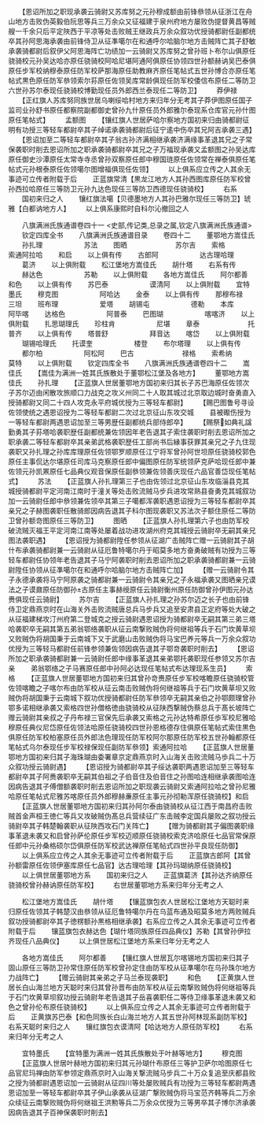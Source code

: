 <!-- { "loadSidebar": true } -->
　　【恩诏所加之职现承袭云骑尉又苏库努之元孙穆成额由前锋叅领从征浙江在舟山地方击败伪英毅伯阮思等兵三万余众又征福建于泉州府地方屡败伪提督黄昌等贼艘一千余只后平定陜西于平凉等处击败贼王继政兵万余众叙功优授骑都尉任副都统卒其孙阿思海承袭由前锋侍卫从征凖噶尔在和通呼尔哈脑尔地方击贼阵亡其子舒敏承袭骑都尉后叙伊父阿思海阵亡功绩加一云骑尉又苏库努之曾孙班卜布尔山俱原任骁骑校元孙吴达哈亦原任骁骑校阿哈尼堪阿通阿俱原任协领四世孙额赫讷吴巴泰俱原任步军校纳穆泰原任防军校萨那海原任助教麻齐原任笔帖式五世孙博合亦原任笔帖式黒色原任防军叅领索尔荪原任佐领吴库常龄俱现任防军校倭信布原任二等防卫六世孙苏尔泰现任骁骑校博勤现任员外郎西兰泰现任二等防卫】
　　莽伊禄
　　【正红旗人苏库努同族世居乌喇绥哈村地方来归年分无考其子莽伊图原任国子监司业孙舒书原任都察院副都御史曾孙九什原任员外郎雅尔泰现系仓库官元孙什图原任笔帖式】
　　孟额图
　　【镶红旗人世居萨哈尔察地方国初来归由骑都尉征明有功授三等轻车都尉卒其子绰诺承袭骑都尉后征宁逺中伤卒其兄阿吉承袭三遇】
　　【恩诏加至二等轻车都尉卒其子翁古孙济满相继承袭济满缘事革退其兄之子常保袭职时削去恩诏所加之职承袭骑都尉卒其兄之子万福现承袭又孟额图之孙吴达库原任御史沙潭原任太常寺寺丞曾孙双察原任郎中穆国琏原任佐领常在禅泰俱原任笔帖式元孙根泰原任佐领噶尔图增福俱现任佐领】
　　以上俱系应立传之人其余无事迹可立传者附载于后
　　正蓝旗常清【黒龙江地方人其孙西图库原任防军校曾孙西拉哈原任三等防卫元孙九达色现任三等防卫西德现任骁骑校】
　　右系
　　国初来归之人
　　镶红旗法噶【贝德墨地方人其孙巴雅尔现任三等防卫】琥雅【白都讷地方人】
　　以上俱系康熙时自科尔沁撤回之人












　　八旗满洲氏族通谱卷四十一
<史部,传记类,总录之属,钦定八旗满洲氏族通谱>
　　钦定四库全书
　　八旗满洲氏族通谱目录
　　卷四十二
　　董鄂地方嵩佳氏
　　孙扎理　　　　　　苏法
　　图晒　　　　　　　苏尔吉
　　索格　　　　　　　索通阿拉哈
　　和启
　　以上俱有传
　　古郎阿　　　　　　达古理哈理
　　葛济
　　以上俱附载
　　松江堡地方嵩佳氏
　　胡什塔
　　右系有传
　　赫达色　　　　　　苏勒
　　以上俱附载
　　各地方嵩佳氏
　　阿尔都善　　　　　和色
　　以上俱有传
　　苏巴泰　　　　　　谟清阿
　　以上俱附载
　　宜特墨氏
　　穆克图　　　　　　阿哈达
　　金泰
　　以上俱有传
　　那穆布禄　　　　　三坦
　　班布理　　　　　　爱塔
　　胡锡屯　　　　　　德勒
　　本库　　　　　　　阿毕喀
　　达格色　　　　　　阿普泰
　　巴图瑚　　　　　　喀喀济
　　以上俱附载
　　扎思瑚理氏
　　珍柱肯　　　　　　尼堪
　　章泰　　　　　　　托普齐
　　以上俱有传
　　塔普舒　　　　　　拜音达
　　喀岱
　　以上俱附载
　　瑚锡哈理氏
　　托谟奎　　　　　　楼登
　　布尔塔理
　　以上俱有传
　　都尔柏　　　　　　阿松阿
　　巴古　　　　　　　禄格
　　索希纳　　　　　　莫特
　　以上俱附载
　　钦定四库全书
　　八旗满洲氏族通谱卷四十二
　　嵩佳氏
　　【嵩佳为满洲一姓其氏族散处于董鄂松江堡及各地方】
　　董鄂地方嵩佳氏
　　孙扎理
　　【正蓝旗人世居董鄂地方国初来归其长子苏巴海原任佐领次子苏尔迈由闲散攻旅顺口力战克之攻义州同二十人取其城过北京取边城时奋勇直入授骑都尉又同二十四人攻克永平府城优授为三等轻车都尉】
　　【赐巴图鲁号寻设佐领使统之遇恩诏授为二等轻车都尉二次过北京征山东攻交城
　　县被礟伤授为一等轻车都尉两遇恩诏加至三等男歴任副都统兵部侍郎卒】
　　【赐祭如典礼諡勤勇其子荪塔哈袭职歴任副都统兼佐领因年老告退其子索住袭职时削去恩诏所加之职承袭二等轻车都尉卒其亲弟武格袭职歴任工部尚书后縁事获罪其亲兄之子九住现袭职又孙扎理之孙库库理原任佐领鄂罗顺原任江宁将军曾孙阿世坦原任骁骑校郭色原任主事侃达尔堪原任司库马克察原任郎中偏图原任防军统领萨克萨哈现任郎中兼佐领元孙凯罴原任七品典仪观音保原任副叅领兼佐领善庆现任六品官善岱现任笔帖式】
　　苏法
　　【正蓝旗人孙扎理第三子也由佐领过北京征山东攻临淄县克其城授骑都尉平定河南江南时于潼关等处击败流贼马步兵进攻常熟县奋勇克其城叙功加一云骑尉任郎中叅领兼佐领卒其第三子噶都浑袭职遇恩诏授为三等轻车都尉卒其亲兄之子赫图袭职任散骑郎因病告退其子科尔图现袭职又苏法次子额住原任二等防卫曾孙额竒图原任三等防卫】
　　图晒
　　【正蓝旗人孙扎理第六子也由防军校破流贼灭福王平定河南江南等处屡着战功进攻湖州府克其城授云骑尉卒无嗣其亲兄图法袭职遇】
　　【恩诏授为骑都尉陞任参领从征湖广击贼阵亡赠一云骑尉其子胡什布承袭骑都尉兼一云骑尉从征厄鲁特噶尔丹于昭莫多地方奋勇破贼有功授为三等轻车都尉任协领年老告退其子马宁阿袭职时削去恩诏所加之职承袭骑都尉兼一云骑尉陞任协领从征凖噶尔在和通呼尔哈脑尔地方击贼阵亡加】
　　【赠一云骑尉令其子永德承袭将马宁阿原袭之骑都尉兼一云骑尉令其亲兄之子永福承袭又图晒亲兄谟法之子谟鼐原任防御孙古原任主事赫绶原任云骑尉衡州原任防御曾孙伊图元孙达赉俱现任云骑尉】
　　苏尔吉
　　【正蓝旗人孙扎理之孙苏尔迈之长子也由前锋侍卫定鼎燕京时在山海关外击败流贼唐总兵马步兵又追至安肃县正定府等处大破之从征福建梯攻汀州府第二登城克之授云骑尉遇恩诏授为骑都尉卒无嗣其第三弟三塔哈袭职卒无嗣其第五弟翁鄂络袭职从征云南撃败贼伪将何继祖等兵于石门坎黄草坝又败贼伪将胡国秉于云南城下又于武磨山击败贼伪将马宝巴养元等兵一万余众叙功优授为三等轻马都尉任前锋参领兼佐领因病告退其子鄂竒袭职时削去】
　　【恩诏所加之职承袭骑都尉兼一云骑尉任郎中缘事革退其亲弟鄂托袭职现任参领又苏尔吉亲
　　弟翁鄂络之子马赛原任郎中孙阿必达现任笔帖式布达理现系生员】
　　索格
　　【正蓝旗人世居董鄂地方国初来归其曾孙竒赉原任步军校喀瞻原任骁骑校管佐领喀瞻之子喀尔布由防军校从征云南击败贼伪将何继祖等兵于石门坎黄草坝又败贼伪将胡国秉于云南城下叙功优授骑都尉任防军叅领卒无嗣其亲伯之孙鄂颇理曾孙鄂多诺相继承袭又索格四世孙僧格徳由骁骑校从征陕西撃贼伪蔡总兵于髙长坡阵亡赠云骑尉其亲叔之子丹布禄三官保先后承袭又索格之元孙达特希原任歩军校尼雅哈穆原任典仪尼岱原任佐领法哈原任骁骑校四世孙恩格德存住俱原任笔帖式索住黒色俱原任防军校柏塞原任员外郎法色理现任防军校阿尔那原任防军校五世孙翰都原任笔帖式乌尔泰现任步军校禄保现任副防军叅领】索通阿拉哈
　　【正蓝旗人世居董鄂地方国初来归其子海珠瑚由委署章京定鼎燕京时入山海关击败流贼马歩兵二十万众叙功授云骑尉遇】
　　【恩诏授为骑都尉卒其子绥达袭职两遇恩诏加至三等轻车都尉卒其子阿赉袭职卒无嗣其伯祖之子伯音住及伯音住之孙图哈连相继承袭图哈连因病告退其子傅僧额袭职时削去恩诏所加之职现袭云骑尉又索通阿拉哈之曾孙尼雅哈原任笔帖式尼雅苏喀原任员外郎穆赫亷原任主事元孙彻勒浑原任骁骑校】和启
　　【正蓝旗人世居董鄂地方国初来归其孙阿尔泰由骁骑校从征江西于南昌府击败贼首金声桓王徳仁等兵又攻破贼伪髙总兵营续征广东击贼李定国兵屡败之叙功授云骑尉卒其子韩楚翰袭职从征陜西攻石门关阵亡】
　　【赠为骑都尉其子偏图袭职缘事革退未袭又和启曾孙萨伦原任步军校迈顺原任骁骑校索克济哈原任七品官常保原任郎中元孙桑格硕尔岱俱原任防军校武达禅原任笔帖式四世孙平良现任防御】
　　以上俱系应立传之人其余无事迹可立传者附载于后
　　正蓝旗古郎阿【其曾孙额雷原任佐领伊塞库原任七品官】达古理哈理【其孙玛瑚纳原任骁骑校】
　　以上俱世居董鄂地方系
　　国初来归之人
　　正蓝旗葛济【其孙达齐纳原任骁骑校曾孙赫讷原任防军校】
　　右世居董鄂地方系来归年分无考之人







　　松江堡地方嵩佳氏
　　胡什塔
　　【镶蓝旗包衣人世居松江堡地方天聪时来归原任佐领其子韩楚汉由叅领从征厄鲁特噶尔丹在乌蓝布通及昭莫多地方两败贼兵叙功授骑都尉卒其子徳楞额孙黒格相继承袭】右系应立传之人其余无事迹可立传者附载于后
　　镶蓝旗包衣赫达色【瑚什塔同族原任四品典仪】苏勒【其曾孙伊拉齐现任八品典仪】
　　以上俱世居松江堡地方系来归年分无考之人






　　各地方嵩佳氏
　　阿尔都善
　　【镶红旗人世居瓦尔喀锡地方国初来归其子固山原任三等防卫孙常住原任防军校曾孙定住由防军校从征凖噶尔在乌孙珠尔地方力战阵亡】
　　【赠云骑尉其亲弟之子马兰泰现袭职】
　　和色
　　【正黄旗人世居长白山海兰地方天聪时来归其曾孙晋布由防军校从征云南撃败贼伪将何继祖等兵于石门坎黄草坝叙功授云骑尉年老告退其子岳喜袭职任二等侍卫缘事革退未袭又和色之曾孙伦布原任骁骑校】
　　以上俱系应立传之人其余无事迹可立传者附载于后
　　正黄旗苏巴泰【和色同族长白山海兰地方人其五世孙阿林现系副防军校】右系天聪时来归之人
　　镶红旗包衣谟清阿【哈达地方人原任防军校】
　　右系来归年分无考之人

　　宜特墨氏
　　【宜特墨为满洲一姓其氏族散处于叶赫等地方】
　　穆克图
　　【正蓝旗人世居叶赫地方国初来归其元孙瑚什布原任三等护卫萨尔哈图原任七品官尼玛禅由防军参领定鼎燕京时入山海关撃流贼马步兵二十万众复追至庆都县败之授为骑都尉遇恩诏加一云骑尉从征四川等处屡败贼兵有功授为三等轻车都尉两遇恩诏加至一等轻车都尉卒其子伊山承袭从征湖广撃败贼伪将马宝范齐韩等兵二万余众续征云南撃败贼伪将何继祖王洪勲等兵二万余众优授为三等男卒其子博尔济承袭因病告退其子百神保袭职时削去】

